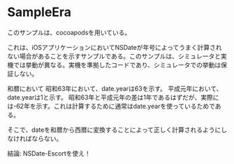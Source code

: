 SampleEra
=========

このサンプルは、cocoapodsを用いている。

これは、iOSアプリケーションにおいてNSDateが年号によってうまく計算されない場合があることを示すサンプルである。このサンプルは、シミュレータと実機では挙動が異なる。実機を準拠したコードであり、シミュレータでの挙動は保証しない。

和暦において
昭和63年において、date.yearは63を示す。
平成元年において、date.yearは1と示す。
昭和63年と平成元年の差は1年であるはずだが、実際には-62年を示す。これは計算するために通常はdate.yearを使っているためである。

そこで、dateを和暦から西暦に変換することによって正しく計算されるようにしなければならない。

結論: NSDate-Escortを使え！